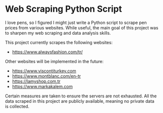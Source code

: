 # Web Scraping Python Script
I love pens, so I figured I might just write a Python script to scrape pen prices from various websites. While useful, the main goal of
this project was to sharpen my web scraping and data analysis skills.

This project currently scrapes the following websites:
- https://www.alwaysfashion.com/tr/

Other websites will be implemented in the future:
- https://www.viscontiturkey.com
- https://www.montblanc.com/en-tr
- https://lamyshop.com.tr
- https://www.markakalem.com

Certain measures are taken to ensure the servers are not exhausted.
All the data scraped in this project are publicly available, meaning 
no private data is collected.